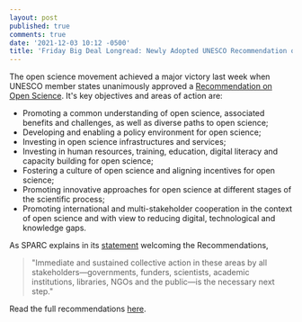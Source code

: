 ```yaml
---
layout: post
published: true
comments: true
date: '2021-12-03 10:12 -0500'
title: 'Friday Big Deal Longread: Newly Adopted UNESCO Recommendation on Open Science'
---
```

The open science movement achieved a major victory last week when UNESCO member states unanimously approved a [Recommendation on Open Science](https://unesdoc.unesco.org/ark:/48223/pf0000379949.locale=en). It's key objectives and areas of action are:

- Promoting a common understanding of open science, associated benefits and challenges, as well as diverse paths to open science;
- Developing and enabling a policy environment for open science;
- Investing in open science infrastructures and services;
- Investing in human resources, training, education, digital literacy and capacity building for open science;
- Fostering a culture of open science and aligning incentives for open science;
- Promoting innovative approaches for open science at different stages of the scientific process;
- Promoting international and multi-stakeholder cooperation in the context of open science and with view to reducing digital, technological and knowledge gaps.

As SPARC explains in its [statement](https://sparcopen.org/news/2021/sparc-statement-on-unesco-ratification-of-open-science-recommendation/) welcoming the Recommendations, 

> "Immediate and sustained collective action in these areas by all stakeholders—governments, funders, scientists, academic institutions, libraries, NGOs and the public—is the necessary next step."

Read the full recommendations [here](https://unesdoc.unesco.org/ark:/48223/pf0000379949.locale=en).